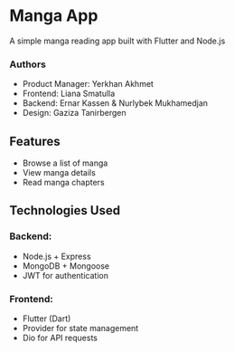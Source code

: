 # Manga App  

A simple manga reading app built with Flutter and Node.js

### Authors
- Product Manager: Yerkhan Akhmet
- Frontend: Liana Smatulla
- Backend: Ernar Kassen & Nurlybek Mukhamedjan
- Design: Gaziza Tanirbergen

## Features  
- Browse a list of manga  
- View manga details  
- Read manga chapters  

## Technologies Used  
### Backend:  
- Node.js + Express  
- MongoDB + Mongoose  
- JWT for authentication  

### Frontend:  
- Flutter (Dart)  
- Provider for state management  
- Dio for API requests  


